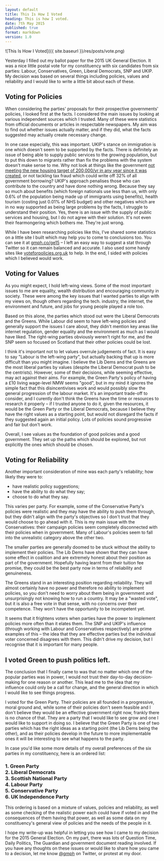 ```yaml
---
layout: default
title: This Is How I Voted
heading: This is how I voted.
date: 7th May 2015
published: true
format: markdown
version: 1.0
---
```


![This Is How I Voted]({{ site.baseurl }}/res/posts/vote.png)

Yesterday I filled out my ballot paper for the 2015 UK General Election. It was a nice little postal vote for my constituency with six candidates from six parties: Labour, Conservatives, Green, Liberal Democrats, SNP and UKIP. My decision was based on several things including policies, values and reliability and I would like to write a little bit about each of these.

## Voting for Policies

When considering the parties' proposals for their prospective governments' policies, I looked first at the facts. I considered the main issues by looking at various independent sources which I trusted. Many of these were statistics from official documents or articles in respectable newspapers. My aim was to find out whether issues actually matter, and if they did, what the facts suggested may actually create necessary change.

In one case especially, this was important. UKIP's stance on immigration is one which doesn't seem to be supported by the facts. There is definitely an issue of being able to supply public services to the growing population, but to put this down to migrants rather than fix the problems with the system doesn't make sense to me. Why not look at things like the government [not meeting the new housing target of 200,000/yr in any year since it was created](https://www.gov.uk/government/uploads/system/uploads/attachment_data/file/404996/House_Building_Release_-_Dec_Qtr_2014.pdf), or not tackling tax fraud which could write off 32% of all government borrowing? UKIP's approach penalises those who can contribute to the country and have done nothing wrong. Because they say so much about benefits (which foreign nationals use less than us, with only 0.6% of the population being made up of immigrants using benefits), health tourism (costing just 0.01% of NHS budget) and other negatives which are in no way supported as being large problems by the facts, I struggle to understand their position. Yes, there is an issue with the supply of public services and housing, but I do not agree with their solution. It's not even their fearmongering which bothers me. They're just wrong.

While I have been researching policies like this, I've shared some statistics on a little site I built which may help you to come to conclusions too. You can see it at [gmph.co/ge15](http://gmph.co/ge15) – I left an easy way to suggest a stat through Twitter so it can remain balanced and accurate. I also used some handy sites like [voteforpolicies.org.uk](http://voteforpolicies.org.uk) to help. In the end, I sided with policies which I believed would work.

## Voting for Values

As you might expect, I hold left-wing views. Some of the most important issues to me are equality, wealth distribution and encouraging community in society. These were among the key issues that I wanted parties to align with my views on, though others regarding the tech. industry, the internet, the environment and future, and jobs for young people played a role too.

Based on this alone, the parties which stood out were the Liberal Democrats and the Greens. While Labour did seem to have left-wing policies and generally support the issues I care about, they didn't mention key areas like internet regulation, gender equality and the environment as much as I would have liked. The right-wing parties obviously weren't right for me, and the SNP seem so focused on Scotland that their other policies could be lost.

I think it's important not to let values overrule judgements of fact. It is easy to say "Labour is the left-wing party", but actually backing that up is more difficult than you might imagine. I believe the Lib Dems and the Greens are the most liberal parties by values (despite the Liberal Democrat push to be the centrists). However, some of their decisions, while seeming effective, may act against their aims. For example, the Green Party's policy of having a £10 living wage-level NMW seems "good", but in my mind it ignores the simple fact that this disincentivises work and would possibly slow the general progression of the labour market. It's an important trade-off to consider, and I curently don't think the Greens have the time or resources to research it properly – if I trusted anyone to do it, given the resources, it would be the Green Party or the Liberal Democrats, because I believe they have the right values as a starting point, but would not disregard the facts if they suggested again an initial policy. Lots of policies sound progressive and fair but don't work.

Overall, I see values as the foundation of good policies and a good government. They set up the paths which should be explored, but not explicitly the ones which should be chosen.

## Voting for Reliability

Another important consideration of mine was each party's reliability; how likely they were to:

*	 have realistic policy suggestions;
*    have the ability to do what they say;
*    choose to do what they say.

This varies per party. For example, some of the Conservative Party's policies were realistic and they may have the ability to push them through, but they didn't align with the party's objectives so I don't trust that they would choose to go ahead with it. This is my main issue with the Conservatives: their campaign policies seem completely disconnected with their policies when in government. Many of Labour's policies seem to fall into the unrealistic category above the other two.

The smaller parties are generally doomed to be stuck without the ability to implement their policies. The Lib Dems have shown that they can have some effect in coalition and are extremely honest about their position as part of the government. Hopefully having learnt from their tuition fee promise, they could be the best party now in terms of reliability and genuineness.

The Greens stand in an interesting position regarding reliability. They will almost certainly have no power and therefore no ability to implement policies, so you don't need to worry about them being in government and unsurprisingly not knowing how to run a country. It may be a "wasted vote", but it is also a free vote in that sense, with no concerns over their competence. They won't have the opportunity to be incompetent yet.

It seems that it frightens voters when parties have the power to implement policies more often than it elates them. The SNP and UKIP's influence (through working with Labour and Conservatives respectively) are prime examples of this – the idea that they are effective parties but the individual voter concerned disagrees with them. This didn't drive my decision, but I recognise that it is important for many people.

## I voted Green to push politics left.

The conclusion that I finally came to was that no matter which one of the popular parties was in power, I would not trust their day-to-day decision-making for one reason or another. This lead me to the idea that my influence could only be a call for change, and the general direction in which I would like to see things progress.

I voted for the Green Party. Their policies are all founded in a progressive, moral ground and, while some of their policies don't seem feasible and I don't believe they would be an effective government right now, frankly there is no chance of that. They are a party that I would like to see grow and one I would like to support in doing so. I believe that the Green Party is one of two parties which has the right ideas as a starting point (the Lib Dems being the other), and as their policies develop in the future to more implementable ones it will be interesting to see what happens to the party.

In case you'd like some more details of my overall preferences of the six parties in my constituency, here is an ordered list:

### 1. Green Party <br/>2. Liberal Democrats <br/>3. Scottish National Party <br/>4. Labour Party <br/>5. Conservative Party <br/>6. UK Independence Party

This ordering is based on a mixture of values, policies and reliability, as well as some checking of the realistic power each could have if voted in and the consequences of them having that power, as well as some data on my constituency's general view of policies and the needs of the people in it.

I hope my write-up was helpful in letting you see how I came to my decision for the 2015 General Election. On my part, there was lots of Question Time, Daily Politics, The Guardian and government document reading involved. If you have any thoughts on these issues or would like to share how you came to a decision, let me know [@gmph](http://twitter.com/gmph) on Twitter, or protest at my door.

